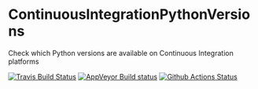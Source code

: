 # ContinuousIntegrationPythonVersions
Check which Python versions are available on Continuous Integration platforms

[![Travis Build Status](https://travis-ci.org/SylvainDe/ContinuousIntegrationPythonVersions.svg?branch=master)](https://travis-ci.org/SylvainDe/ContinuousIntegrationPythonVersions)
[![AppVeyor Build status](https://ci.appveyor.com/api/projects/status/ut1b9wnfhr795v9n?svg=true)](https://ci.appveyor.com/project/SylvainDe/continuousintegrationpythonversions)
[![Github Actions Status](https://github.com/SylvainDe/ContinuousIntegrationPythonVersions/workflows/badge.svg)](https://github.com/SylvainDe/ContinuousIntegrationPythonVersions/actions)
